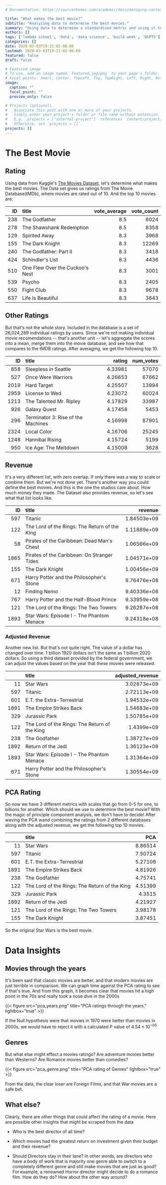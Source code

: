 ```yaml
---
# Documentation: https://sourcethemes.com/academic/docs/managing-content/

title: "What makes the best movie?"
subtitle: "Analyzing data to determine the best movies."
summary: "Using data to determine a standardized metric and using it to glean insights."
authors: []
tags: ['lambda school', 'data', 'data science', 'build week', 'DSPT5']
categories: []
date: 2020-03-03T19:21:02-08:00
lastmod: 2020-03-03T19:21:02-08:00
featured: false
draft: false

# Featured image
# To use, add an image named `featured.jpg/png` to your page's folder.
# Focal points: Smart, Center, TopLeft, Top, TopRight, Left, Right, BottomLeft, Bottom, BottomRight.
image:
  caption: ""
  focal_point: ""
  preview_only: false

# Projects (optional).
#   Associate this post with one or more of your projects.
#   Simply enter your project's folder or file name without extension.
#   E.g. `projects = ["internal-project"]` references `content/project/deep-learning/index.md`.
#   Otherwise, set `projects = []`.
projects: []
---
```

# The Best Movie
## Rating
Using data from Kaggle's [The Movies Dataset](https://www.kaggle.com/rounakbanik/the-movies-dataset), let's determine what makes the best movies.
The Data set gives us ratings from The Movie Database(tMDb), where movies are rated out of 10. And the top 10 movies are:

|ID   | title                           |   vote_average |   vote_count |
|----:|:--------------------------------|---------------:|-------------:|
| 238 | The Godfather                   |            8.5 |         6024 |
| 278 | The Shawshank Redemption        |            8.5 |         8358 |
| 129 | Spirited Away                   |            8.3 |         3968 |
| 155 | The Dark Knight                 |            8.3 |        12269 |
| 240 | The Godfather: Part II          |            8.3 |         3418 |
| 424 | Schindler's List                |            8.3 |         4436 |
| 510 | One Flew Over the Cuckoo's Nest |            8.3 |         3001 |
| 539 | Psycho                          |            8.3 |         2405 |
| 550 | Fight Club                      |            8.3 |         9678 |
| 637 | Life Is Beautiful               |            8.3 |         3643 |

## Other Ratings
But that's not the whole story. Included in the database is a set of 26,024,289 individual ratings by users. Since we're not making individual movie recomendations -- that's another unit -- let's aggregate the scores into a mean, merge them into the movie database, and see how that compares to the tMDB ratings. After averaging, we get the following top 10.


|ID    | title                              |   rating |   num_votes |
|-----:|:-----------------------------------|---------:|------------:|
|  858 | Sleepless in Seattle               |  4.33981 |       57070 |
|  527 | Once Were Warriors                 |  4.26653 |       67662 |
| 2019 | Hard Target                        |  4.25507 |       13994 |
| 2959 | License to Wed                     |  4.23072 |       60024 |
| 1213 | The Talented Mr. Ripley            |  4.17829 |       33987 |
|  926 | Galaxy Quest                       |  4.17458 |        5453 |
|  296 | Terminator 3: Rise of the Machines |  4.16998 |       87901 |
| 2324 | Local Color                        |  4.16706 |       25245 |
| 1248 | Hannibal Rising                    |  4.15724 |        5199 |
|  950 | Ice Age: The Meltdown              |  4.15008 |        3628 |

## Revenue

It's a very different list, with zero overlap. If only there was a way to scale or combine them. But we're not done yet. There's another way you could define the best movies. And this is the one the studios care about. How much money they made. The Dataset also provides revenue, so let's see what that list looks like.

| ID   | title                                         |     revenue |
|-----:|:----------------------------------------------|------------:|
|  597 | Titanic                                       | 1.84503e+09 |
|  122 | The Lord of the Rings: The Return of the King | 1.11889e+09 |
|   58 | Pirates of the Caribbean: Dead Man's Chest    | 1.06566e+09 |
| 1865 | Pirates of the Caribbean: On Stranger Tides   | 1.04571e+09 |
|  155 | The Dark Knight                               | 1.00456e+09 |
|  671 | Harry Potter and the Philosopher's Stone      | 9.76476e+08 |
|   12 | Finding Nemo                                  | 9.40336e+08 |
|  767 | Harry Potter and the Half-Blood Prince        | 9.33959e+08 |
|  121 | The Lord of the Rings: The Two Towers         | 9.26287e+08 |
| 1893 | Star Wars: Episode I - The Phantom Menace     | 9.24318e+08 |

### Adjusted Revenue
Another new list. But that's not quite right. The value of a dollar has changed over time. 1 billion 1920 dollars isn't the same as 1 billion 2020 dollars. So using a third dataset provided by the federal government, we can adjust the values based on the year that these movies were released.

|      | title                                         |   adjusted_revenue |
|-----:|:----------------------------------------------|-------------------:|
|   11 | Star Wars                                     |        3.02873e+09 |
|  597 | Titanic                                       |        2.72113e+09 |
|  601 | E.T. the Extra-Terrestrial                    |        1.94532e+09 |
| 1891 | The Empire Strikes Back                       |        1.54683e+09 |
|  329 | Jurassic Park                                 |        1.50785e+09 |
|  122 | The Lord of the Rings: The Return of the King |        1.4399e+09  |
|  238 | The Godfather                                 |        1.38727e+09 |
| 1892 | Return of the Jedi                            |        1.36123e+09 |
| 1893 | Star Wars: Episode I - The Phantom Menace     |        1.31364e+09 |
|  671 | Harry Potter and the Philosopher's Stone      |        1.30554e+09 |

## PCA Rating

So now we have 3 different metrics with scales that go from 0-5 for one, to billions for another. Which should we use to determine the best movie? With the magic of principle component analysis, we don't have to decide! After waving the PCA wand combining the ratings from 2 different databases along with the adjusted revenue, we get the following top 10 movies.

|      | title                                         |     PCA |
|-----:|:----------------------------------------------|--------:|
|   11 | Star Wars                                     | 8.86514 |
|  597 | Titanic                                       | 7.50724 |
|  601 | E.T. the Extra-Terrestrial                    | 5.27108 |
| 1891 | The Empire Strikes Back                       | 4.81926 |
|  238 | The Godfather                                 | 4.75741 |
|  122 | The Lord of the Rings: The Return of the King | 4.51399 |
|  329 | Jurassic Park                                 | 4.3515  |
| 1892 | Return of the Jedi                            | 4.21927 |
|  121 | The Lord of the Rings: The Two Towers         | 3.98178 |
|  155 | The Dark Knight                               | 3.87451 |

So the original Star Wars is the best movie.

# Data Insights

## Movies through the years
It's been said that classic movies are better, and that modern movies are just terrible in comparison.
We can graph time against the PCA rating to see if that's true. And from this graph, it becomes clear that movies hit a high point in the 70s and really took a nose dive in the 2000s

{{< figure src="pca_years.png" title="PCA ratings through the years." lightbox="true" >}}

If the Null hypothesis were that movies in 1970 were better than movies in 2000s, we would have to reject it with a calculated P value of $4.54 \times 10^{-05}$

## Genres
But what else might effect a movies ratings? Are adventure movies better than Westerns? Are Romance movies better than comedies?

{{< figure src="pca_genre.png" title="PCA rating of Genres" lightbox="true" >}}

From the data, the clear loser are Foreign Films, and that War movies are a safe bet.

## What else?
Clearly, there are other things that could affect the rating of a movie. Here are possible other insights that might be scraped from the data

* Who is the best director of all time?

* Which movies had the greatest return on investment given their budget and their revenue?

* Should Directors stay in their lane? In other words, are directors who have a body of work that is majority one genre able to switch to a completely different genre and still make movies that are just as good? For example, a renowned Horror director might decide to do a romance film. How do they do? How about the other way around?

